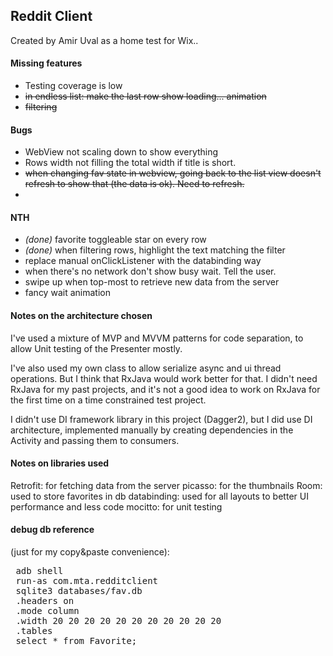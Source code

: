 Reddit Client
-

Created by Amir Uval as a home test for Wix..


#### Missing features

- Testing coverage is low
- <strike>in endless list: make the last row show loading... animation</strike>
- <strike>filtering</strike>

#### Bugs

- WebView not scaling down to show everything
- Rows width not filling the total width if title is short.
- <strike>when changing fav state in webview, going back to the list view doesn't refresh to show that (the data is ok). Need to refresh.</strike>
- 

#### NTH

- *(done)* favorite toggleable star on every row
- *(done)* when filtering rows, highlight the text matching the filter
- replace manual onClickListener with the databinding way
- when there's no network don't show busy wait. Tell the user.
- swipe up when top-most to retrieve new data from the server
- fancy wait animation

#### Notes on the architecture chosen

I've used a mixture of MVP and MVVM patterns for code separation, to allow Unit testing of the Presenter mostly.

I've also used my own class to allow serialize async and ui thread operations.
But I think that RxJava would work better for that. 
I didn't need RxJava for my past projects, and it's not a good idea to work on RxJava for the first time on a time constrained test project.

I didn't use DI framework library in this project (Dagger2), 
but I did use DI architecture, implemented manually by creating dependencies in the Activity and passing them to consumers.


#### Notes on libraries used

Retrofit: for fetching data from the server
picasso: for the thumbnails
Room: used to store favorites in db
databinding: used for all layouts to better UI performance and less code
mocitto: for unit testing


#### debug db reference 
(just for my copy&paste convenience):
<pre>
 adb shell
 run-as com.mta.redditclient
 sqlite3 databases/fav.db
 .headers on
 .mode column
 .width 20 20 20 20 20 20 20 20 20 20 20 
 .tables 
 select * from Favorite;
</pre>

